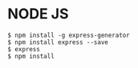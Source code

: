 NODE JS
=======

    $ npm install -g express-generator
    $ npm install express --save
    $ express
    $ npm install
